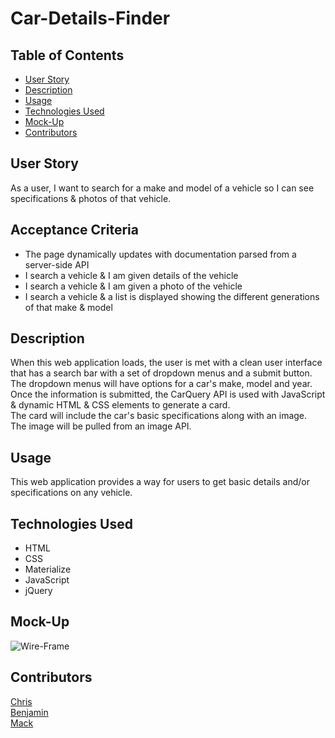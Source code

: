 # Car-Details-Finder

## Table of Contents

+ [User Story](#user-story)
+ [Description](#description)
+ [Usage](#usage)
+ [Technologies Used](#technologies-used) 
+ [Mock-Up](#mock-up)
+ [Contributors](#contributors)

## User Story
As a user, I want to search for a make and model of a vehicle so I can see specifications & photos of that vehicle.



## Acceptance Criteria

<ul>
<li>The page dynamically updates with documentation parsed from a server-side API</li>
<li>I search a vehicle & I am given details of the vehicle</li>
<li>I search a vehicle & I am given a photo of the vehicle</li>
<li>I search a vehicle & a list is displayed showing the different generations of that make & model</li>
</ul>

## Description
When this web application loads, the user is met with a clean user interface that has a search bar with a set of dropdown menus and a submit button. <br>
The dropdown menus will have options for a car's make, model and year.<br>
Once the information is submitted, the CarQuery API is used with JavaScript & dynamic HTML & CSS elements to generate a card. <br>
The card will include the car's basic specifications along with an image. <br>
The image will be pulled from an image API.

## Usage
This web application provides a way for users to get basic details and/or specifications on any vehicle.<br> 

## Technologies Used
+ HTML
+ CSS
+ Materialize
+ JavaScript
+ jQuery

## Mock-Up

![Wire-Frame](https://github.com/chriscodinghub/Car-Details-Finder/assets/144561170/74f5c74f-602c-4cb9-b1dc-76767f1cde4d)

## Contributors
[Chris](https://github.com/chriscodinghub) <br>
[Benjamin](https://github.com/bjpippenger) <br>
[Mack](https://github.com/techmack92) 

